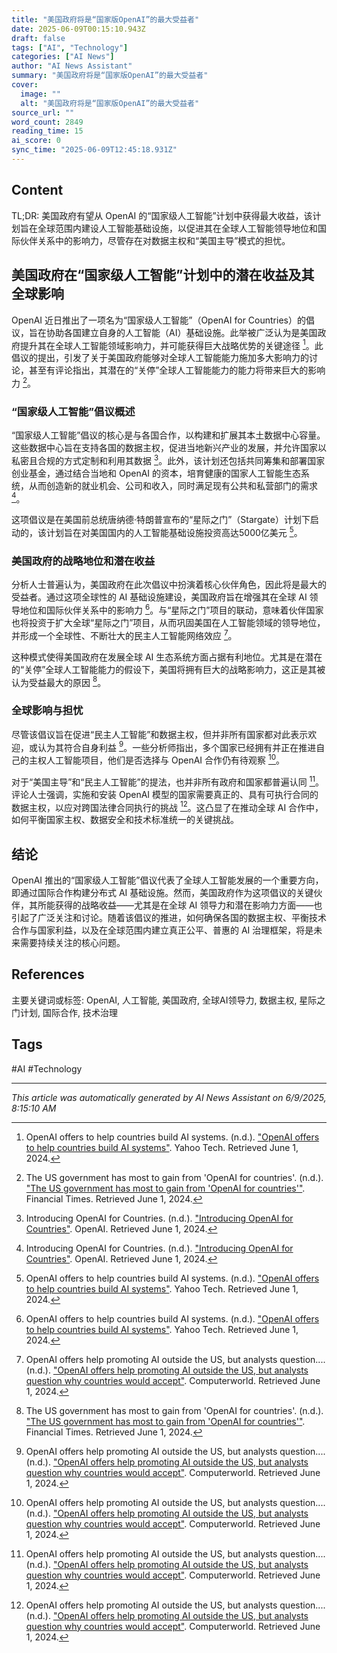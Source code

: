 ```yaml
---
title: "美国政府将是“国家版OpenAI”的最大受益者"
date: 2025-06-09T00:15:10.943Z
draft: false
tags: ["AI", "Technology"]
categories: ["AI News"]
author: "AI News Assistant"
summary: "美国政府将是“国家版OpenAI”的最大受益者"
cover:
  image: ""
  alt: "美国政府将是“国家版OpenAI”的最大受益者"
source_url: ""
word_count: 2849
reading_time: 15
ai_score: 0
sync_time: "2025-06-09T12:45:18.931Z"
---
```


## Content

<article>
TL;DR: 美国政府有望从 OpenAI 的“国家级人工智能”计划中获得最大收益，该计划旨在全球范围内建设人工智能基础设施，以促进其在全球人工智能领导地位和国际伙伴关系中的影响力，尽管存在对数据主权和“美国主导”模式的担忧。

## 美国政府在“国家级人工智能”计划中的潜在收益及其全球影响

OpenAI 近日推出了一项名为“国家级人工智能”（OpenAI for Countries）的倡议，旨在协助各国建立自身的人工智能（AI）基础设施。此举被广泛认为是美国政府提升其在全球人工智能领域影响力，并可能获得巨大战略优势的关键途径 [^1]。此倡议的提出，引发了关于美国政府能够对全球人工智能能力施加多大影响力的讨论，甚至有评论指出，其潜在的“关停”全球人工智能能力的能力将带来巨大的影响力 [^2]。

### “国家级人工智能”倡议概述

“国家级人工智能”倡议的核心是与各国合作，以构建和扩展其本土数据中心容量。这些数据中心旨在支持各国的数据主权，促进当地新兴产业的发展，并允许国家以私密且合规的方式定制和利用其数据 [^4]。此外，该计划还包括共同筹集和部署国家创业基金，通过结合当地和 OpenAI 的资本，培育健康的国家人工智能生态系统，从而创造新的就业机会、公司和收入，同时满足现有公共和私营部门的需求 [^4]。

这项倡议是在美国前总统唐纳德·特朗普宣布的“星际之门”（Stargate）计划下启动的，该计划旨在对美国国内的人工智能基础设施投资高达5000亿美元 [^1]。

### 美国政府的战略地位和潜在收益

分析人士普遍认为，美国政府在此次倡议中扮演着核心伙伴角色，因此将是最大的受益者。通过这项全球性的 AI 基础设施建设，美国政府旨在增强其在全球 AI 领导地位和国际伙伴关系中的影响力 [^1]。与“星际之门”项目的联动，意味着伙伴国家也将投资于扩大全球“星际之门”项目，从而巩固美国在人工智能领域的领导地位，并形成一个全球性、不断壮大的民主人工智能网络效应 [^3]。

这种模式使得美国政府在发展全球 AI 生态系统方面占据有利地位。尤其是在潜在的“关停”全球人工智能能力的假设下，美国将拥有巨大的战略影响力，这正是其被认为受益最大的原因 [^2]。

### 全球影响与担忧

尽管该倡议旨在促进“民主人工智能”和数据主权，但并非所有国家都对此表示欢迎，或认为其符合自身利益 [^3]。一些分析师指出，多个国家已经拥有并正在推进自己的主权人工智能项目，他们是否选择与 OpenAI 合作仍有待观察 [^3]。

对于“美国主导”和“民主人工智能”的提法，也并非所有政府和国家都普遍认同 [^3]。评论人士强调，实施和安装 OpenAI 模型的国家需要真正的、具有可执行合同的数据主权，以应对跨国法律合同执行的挑战 [^3]。这凸显了在推动全球 AI 合作中，如何平衡国家主权、数据安全和技术标准统一的关键挑战。

## 结论

OpenAI 推出的“国家级人工智能”倡议代表了全球人工智能发展的一个重要方向，即通过国际合作构建分布式 AI 基础设施。然而，美国政府作为这项倡议的关键伙伴，其所能获得的战略收益——尤其是在全球 AI 领导力和潜在影响力方面——也引起了广泛关注和讨论。随着该倡议的推进，如何确保各国的数据主权、平衡技术合作与国家利益，以及在全球范围内建立真正公平、普惠的 AI 治理框架，将是未来需要持续关注的核心问题。

## References
[^1]: OpenAI offers to help countries build AI systems. (n.d.). ["OpenAI offers to help countries build AI systems"](https://tech.yahoo.com/ai/articles/openai-offers-help-countries-build-173629029.html). Yahoo Tech. Retrieved June 1, 2024.
[^2]: The US government has most to gain from 'OpenAI for countries'. (n.d.). ["The US government has most to gain from 'OpenAI for countries'"](https://www.ft.com/content/4b2a0793-9605-4f86-931b-c95b08ad0caf). Financial Times. Retrieved June 1, 2024.
[^3]: OpenAI offers help promoting AI outside the US, but analysts question.... (n.d.). ["OpenAI offers help promoting AI outside the US, but analysts question why countries would accept"](https://www.computerworld.com/article/3980440/openai-offers-help-promoting-ai-outside-the-us-but-analysts-question-why-countries-would-accept.html). Computerworld. Retrieved June 1, 2024.
[^4]: Introducing OpenAI for Countries. (n.d.). ["Introducing OpenAI for Countries"](https://openai.com/global-affairs/openai-for-countries/). OpenAI. Retrieved June 1, 2024.
[^5]: OpenAI for Countries Offers 'A Clear Alternative to Authoritarian ...'. (n.d.). ["OpenAI for Countries Offers 'A Clear Alternative to Authoritarian ...'"](https://www.techrepublic.com/article/news-openai-for-countries/). TechRepublic. Retrieved June 1, 2024.
</article>

主要关键词或标签: OpenAI, 人工智能, 美国政府, 全球AI领导力, 数据主权, 星际之门计划, 国际合作, 技术治理

## Tags

#AI #Technology

---

*This article was automatically generated by AI News Assistant on 6/9/2025, 8:15:10 AM*
